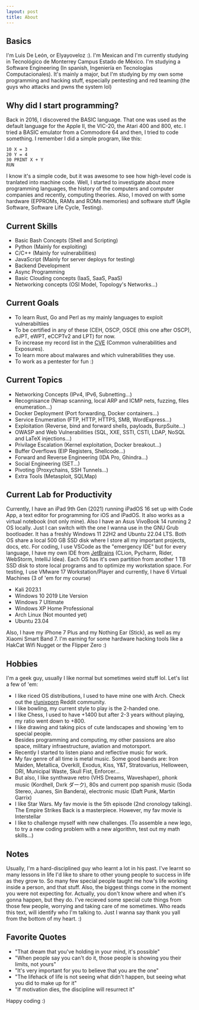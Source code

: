 ```yaml
---
layout: post
title: About
---
```


## Basics
I'm Luis De León, or Elyayoveloz :). I'm Mexican and I'm currently studying in Tecnológico de Monterrey Campus Estado de México. I'm studying a Software Engineering (In spanish, Ingeniería en Tecnologías Computacionales). It's mainly a major, but I'm studying by my own some programming and hacking stuff, especially pentesting and red teaming (the guys who attacks and pwns the system lol) 

## Why did I start programming?
Back in 2016, I discovered the BASIC language. That one was used as the default language for the Apple II, the VIC-20, the Atari 400 and 800, etc. I tried a BASIC emulator from a Commodore 64 and then, I tried to code something. I remember I did a simple program, like this:
```
10 X = 3
20 Y = 4
30 PRINT X + Y
RUN
```
I know it's a simple code, but it was awesome to see how high-level code is tranlated into machine code. Well, I started to investigate about more programming languages, the history of the computers and computer companies and recently, computing theories. Also, I moved on with some hardware (EPPROMs, RAMs and ROMs memories) and software stuff (Agile Software, Software Life Cycle, Testing). 

## Current Skills 
- Basic Bash Concepts (Shell and Scripting)
- Python (Mainly for exploiting)
- C/C++ (Mainly for vulnerabilities) 
- JavaScript (Mainly for server deploys for testing)
- Backend Development
- Async Programming
- Basic Clouding concepts (IaaS, SaaS, PaaS)
- Networking concepts (OSI Model, Topology's Networks...)

## Current Goals
- To learn Rust, Go and Perl as my mainly languages to exploit vulnerabiltiies
- To be certified in any of these (CEH, OSCP, OSCE (this one after OSCP), eJPT, eWPT, eCCPTv2 and LPT) for now. 
- To increase my record list in the [CVE](https://cve.org/) (Common vulnerabilities and Exposures). 
- To learn more about malwares and which vulnerabilities they use. 
- To work as a pentester for fun :)

## Current Topics
- Networking Concepts (IPv4, IPv6, Subnetting...)
- Recognisance (Nmap scanning, local ARP and ICMP nets, fuzzing, files enumeration...)
- Docker Deployment (Port forwarding, Docker containers...)
- Service Enumeration (FTP, HTTP, HTTPS, SMB, WordExpress...)
- Exploitation (Reverse, bind and forward shells, payloads, BurpSuite...)
- OWASP and Web Vulnerabilities (SQL, XXE, SSTI, CSTI, LDAP, NoSQL and LaTeX injections...) 
- Privilage Escalation (Kernel exploitation, Docker breakout...)
- Buffer Overflows (EIP Registers, Shellcode...)
- Forward and Reverse Engineering (IDA Pro, Ghindra...)
- Social Engineering (SET...)
- Pivoting (Proxychains, SSH Tunnels...)
- Extra Tools (Metasploit, SQLMap)

## Current Lab for Productivity
Currently, I have an iPad 9th Gen (2021) running iPadOS 16 set up with Code App, a text editor for programming for iOS and iPadOS. It also works as a virtual notebook (not only mine). Also I have an Asus VivoBook 14 running 2 OS locally. Just I can switch with the one I wanna use in the GNU Grub bootloader. It has a freshly Windows 11 22H2 and Ubuntu 22.04 LTS. Both OS share a local 500 GB SSD disk where I store all my important projects, docs, etc. For coding, I use VSCode as the "emergency IDE" but for every language, I have my own IDE from [JetBrains](https://www.jetbrains.com/) (CLion, Pycharm, Rider, WebStorm, IntelliJ Idea). Each OS has it's own partition from another 1 TB SSD disk to store local programs and to optimize my workstation space. For testing, I use VMware 17 Workstation/Player and currently, I have 6 Virtual Machines (3 of 'em for my course)
- Kali 2023.1 
- Windows 10 2019 Lite Version
- Windows 7 Ultimate 
- Windows XP Home Professional 
- Arch Linux (Not mounted yet)
- Ubuntu 23.04 

Also, I have my iPhone 7 Plus and my Nothing Ear (Stick), as well as my Xiaomi Smart Band 7. I'm earning for some hardware hacking tools like a HakCat Wifi Nugget or the Flipper Zero :)

## Hobbies
I'm a geek guy, usually I like normal but sometimes weird stuff lol. Let's list a few of 'em:
- I like riced OS distributions, I used to have mine one with Arch. Check out the [r/unixporn](https://www.reddit.com/r/unixporn/) Reddit community. 
- I like bowling, my current style to play is the 2-handed one.
- I like Chess, I used to have +1400 but after 2-3 years without playing, my ratio went down to +800. 
- I like drawing and taking pics of cute landscapes and showing 'em to special people.
- Besides programming and computing, my other passions are also space, military infraestructure, aviation and motorsport.
- Recently I started to listen piano and reflective music for work.
- My fav genre of all time is metal music. Some good bands are: Iron Maiden, Metallica, Overkill, Exodus, Kiss, Y&T, Stratovarius, Helloween, DRI, Municipal Waste, Skull Fist, Enforcer...
- But also, I like synthwave retro (VHS Dreams, Waveshaper), phonk music (Kordhell, Dxrk ダーク), 80s and current pop spanish music (Soda Stereo, Juanes, Sin Bandera), electronic music (Daft Punk, Martin Garrix)
- I like Star Wars. My fav movie is the 5th episode (2nd cronology talking). The Empire Strikes Back is a masterpiece. However, my fav movie is Interstellar
- I like to challenge myself with new challenges. (To assemble a new lego, to try a new coding problem with a new algorithm, test out my math skills...)

## Notes
Usually, I'm a hard-disciplined guy who learnt a lot in his past. I've learnt so many lessons in life I'd like to share to other young people to success in life as they grow to. So many few special people taught me how's life working inside a person, and that stuff. Also, the biggest things come in the moment you were not expecting for. Actually, you don't know where and when it's gonna happen, but they do. I've recieved some special cute things from those few people, worrying and taking care of me sometimes. Who reads this text, will identify who I'm talking to. Just I wanna say thank you yall from the bottom of my heart. :)

## Favorite Quotes
- "That dream that you've holding in your mind, it's possible"
- "When people say you can't do it, those people is showing you their limits, not yours"
- "It's very important for you to believe that you are the one"
- "The lifehack of life is not seeing what didn't happen, but seeing what you did to make up for it"
- "If motivation dies, the discipline will resurrect it"

Happy coding :)





